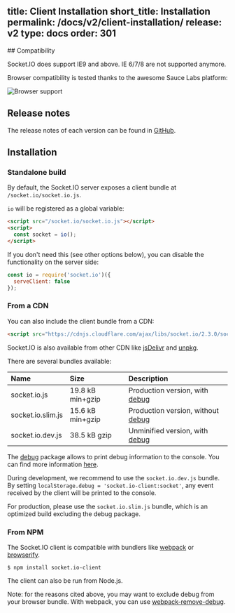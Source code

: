 title: Client Installation
short_title: Installation
permalink: /docs/v2/client-installation/
release: v2
type: docs
order: 301
---

## Compatibility

Socket.IO does support IE9 and above. IE 6/7/8 are not supported anymore.

Browser compatibility is tested thanks to the awesome Sauce Labs platform:

![Browser support](/images/saucelabs.svg)

## Release notes

The release notes of each version can be found in [GitHub](https://github.com/socketio/socket.io-client/releases).

## Installation

### Standalone build

By default, the Socket.IO server exposes a client bundle at `/socket.io/socket.io.js`.

`io` will be registered as a global variable:

```html
<script src="/socket.io/socket.io.js"></script>
<script>
  const socket = io();
</script>
```

If you don't need this (see other options below), you can disable the functionality on the server side:

```js
const io = require('socket.io')({
  serveClient: false
});
```

### From a CDN

You can also include the client bundle from a CDN:

```html
<script src="https://cdnjs.cloudflare.com/ajax/libs/socket.io/2.3.0/socket.io.js"></script>
```

Socket.IO is also available from other CDN like [jsDelivr](https://cdn.jsdelivr.net/npm/socket.io-client@2.3.0/dist/socket.io.js) and [unpkg](https://unpkg.com/socket.io-client@2.3.0/dist/socket.io.js).

There are several bundles available:

| Name              | Size             | Description |
|:------------------|:-----------------|:------------|
| socket.io.js      | 19.8 kB min+gzip | Production version, with [debug](https://www.npmjs.com/package/debug)    |
| socket.io.slim.js | 15.6 kB min+gzip | Production version, without [debug](https://www.npmjs.com/package/debug) |
| socket.io.dev.js  | 38.5 kB gzip     | Unminified version, with [debug](https://www.npmjs.com/package/debug)    |

The [debug](https://www.npmjs.com/package/debug) package allows to print debug information to the console. You can find more information [here](/docs/v2/logging-and-debugging/).

During development, we recommend to use the `socket.io.dev.js` bundle. By setting `localStorage.debug = 'socket.io-client:socket'`, any event received by the client will be printed to the console.

For production, please use the `socket.io.slim.js` bundle, which is an optimized build excluding the debug package.

### From NPM

The Socket.IO client is compatible with bundlers like [webpack](https://webpack.js.org/) or [browserify](http://browserify.org/).

```
$ npm install socket.io-client
```

The client can also be run from Node.js.

Note: for the reasons cited above, you may want to exclude debug from your browser bundle. With webpack, you can use [webpack-remove-debug](https://github.com/johngodley/webpack-remove-debug).
